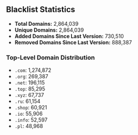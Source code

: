 ## Blacklist Statistics

- **Total Domains:** 2,864,039
- **Unique Domains:** 2,864,039
- **Added Domains Since Last Version:** 730,510
- **Removed Domains Since Last Version:** 888,387

### Top-Level Domain Distribution

-  `.com`: 1,274,872
-  `.org`: 269,387
-  `.net`: 196,115
-  `.top`: 85,295
-  `.xyz`: 67,737
-  `.ru`: 61,154
-  `.shop`: 60,921
-  `.io`: 55,906
-  `.info`: 52,597
-  `.pl`: 48,968
